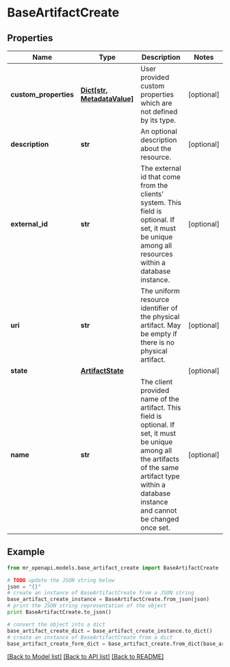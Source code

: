 # BaseArtifactCreate


## Properties
Name | Type | Description | Notes
------------ | ------------- | ------------- | -------------
**custom_properties** | [**Dict[str, MetadataValue]**](MetadataValue.md) | User provided custom properties which are not defined by its type. | [optional] 
**description** | **str** | An optional description about the resource. | [optional] 
**external_id** | **str** | The external id that come from the clients’ system. This field is optional. If set, it must be unique among all resources within a database instance. | [optional] 
**uri** | **str** | The uniform resource identifier of the physical artifact. May be empty if there is no physical artifact. | [optional] 
**state** | [**ArtifactState**](ArtifactState.md) |  | [optional] 
**name** | **str** | The client provided name of the artifact. This field is optional. If set, it must be unique among all the artifacts of the same artifact type within a database instance and cannot be changed once set. | [optional] 

## Example

```python
from mr_openapi.models.base_artifact_create import BaseArtifactCreate

# TODO update the JSON string below
json = "{}"
# create an instance of BaseArtifactCreate from a JSON string
base_artifact_create_instance = BaseArtifactCreate.from_json(json)
# print the JSON string representation of the object
print BaseArtifactCreate.to_json()

# convert the object into a dict
base_artifact_create_dict = base_artifact_create_instance.to_dict()
# create an instance of BaseArtifactCreate from a dict
base_artifact_create_form_dict = base_artifact_create.from_dict(base_artifact_create_dict)
```
[[Back to Model list]](../README.md#documentation-for-models) [[Back to API list]](../README.md#documentation-for-api-endpoints) [[Back to README]](../README.md)


